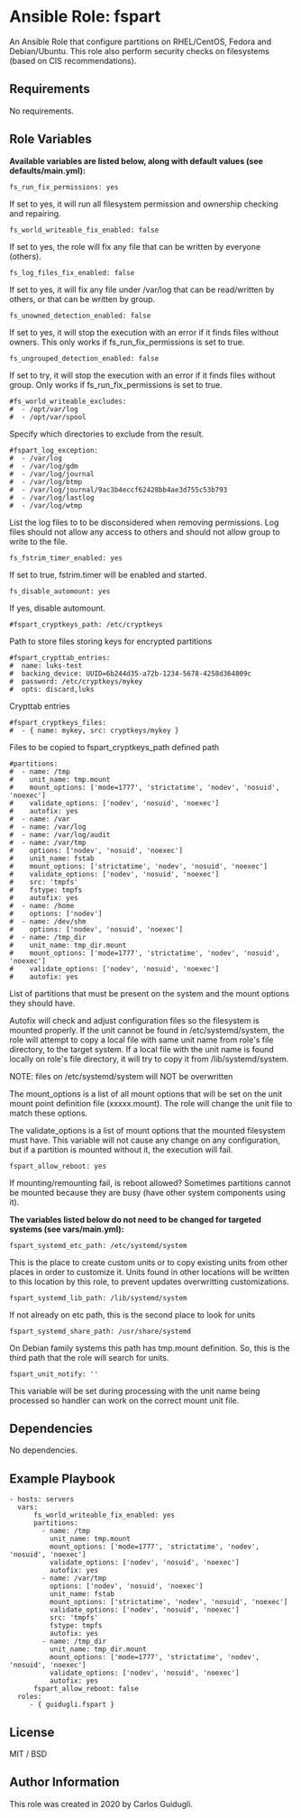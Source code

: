 Ansible Role: fspart
=========

An Ansible Role that configure partitions on RHEL/CentOS, Fedora and Debian/Ubuntu. This role also perform security checks on filesystems (based on CIS recommendations).


Requirements
------------

No requirements.

Role Variables
--------------

**Available variables are listed below, along with default values (see defaults/main.yml):**

    fs_run_fix_permissions: yes

If set to yes, it will run all filesystem permission and ownership checking and repairing.

    fs_world_writeable_fix_enabled: false

If set to yes, the role will fix any file that can be written by everyone (others).

    fs_log_files_fix_enabled: false

If set to yes, it will fix any file under /var/log that can be read/written by others, or that can be written by group.

    fs_unowned_detection_enabled: false

If set to yes, it will stop the execution with an error if it finds files without owners. This only works if fs_run_fix_permissions is set to true.

    fs_ungrouped_detection_enabled: false

If set to try, it will stop the execution with an error if it finds files without group. Only works if fs_run_fix_permissions is set to true.

    #fs_world_writeable_excludes:
    #  - /opt/var/log
    #  - /opt/var/spool

Specify which directories to exclude from the result.

    #fspart_log_exception:
    #  - /var/log
    #  - /var/log/gdm
    #  - /var/log/journal
    #  - /var/log/btmp
    #  - /var/log/journal/9ac3b4eccf62428bb4ae3d755c53b793
    #  - /var/log/lastlog
    #  - /var/log/wtmp

List the log files to to be disconsidered when removing permissions. Log files should not allow any access to others and should not allow group to write to the file.

    fs_fstrim_timer_enabled: yes

If set to true, fstrim.timer will be enabled and started.

    fs_disable_automount: yes

If yes, disable automount.

    #fspart_cryptkeys_path: /etc/cryptkeys

Path to store files storing keys for encrypted partitions

    #fspart_crypttab_entries:
    #  name: luks-test
    #  backing_device: UUID=6b244d35-a72b-1234-5678-4258d364809c
    #  password: /etc/cryptkeys/mykey
    #  opts: discard,luks

Crypttab entries

    #fspart_cryptkeys_files:
    #  - { name: mykey, src: cryptkeys/mykey }

Files to be copied to fspart_cryptkeys_path defined path

    #partitions:
    #  - name: /tmp
    #    unit_name: tmp.mount
    #    mount_options: ['mode=1777', 'strictatime', 'nodev', 'nosuid', 'noexec']
    #    validate_options: ['nodev', 'nosuid', 'noexec']
    #    autofix: yes
    #  - name: /var
    #  - name: /var/log
    #  - name: /var/log/audit
    #  - name: /var/tmp
    #    options: ['nodev', 'nosuid', 'noexec']
    #    unit_name: fstab
    #    mount_options: ['strictatime', 'nodev', 'nosuid', 'noexec']
    #    validate_options: ['nodev', 'nosuid', 'noexec']
    #    src: 'tmpfs'
    #    fstype: tmpfs
    #    autofix: yes
    #  - name: /home
    #    options: ['nodev']
    #  - name: /dev/shm
    #    options: ['nodev', 'nosuid', 'noexec']
    #  - name: /tmp_dir
    #    unit_name: tmp_dir.mount
    #    mount_options: ['mode=1777', 'strictatime', 'nodev', 'nosuid', 'noexec']
    #    validate_options: ['nodev', 'nosuid', 'noexec']
    #    autofix: yes

List of partitions that must be present on the system and the mount options they should have.

Autofix will check and adjust configuration files so the filesystem is mounted properly. If the unit cannot be found in /etc/systemd/system, the role will attempt to copy a local file with same unit name from role's file directory, to the target system. If a local file with the unit name is found locally on role's file directory, it will try to copy it from /lib/systemd/system.

NOTE: files on /etc/systemd/system will NOT be overwritten

The mount_options is a list of all mount options that will be set on the unit mount point definition file (xxxxx.mount). The role will change the unit file to match these options.

The validate_options is a list of mount options that the mounted filesystem must have. This variable will not cause any change on any configuration, but if a partition is mounted without it, the execution will fail.

    fspart_allow_reboot: yes

If mounting/remounting fail, is reboot allowed? Sometimes partitions cannot be mounted because they are busy (have other system components using it).

**The variables listed below do not need to be changed for targeted systems (see vars/main.yml):**

    fspart_systemd_etc_path: /etc/systemd/system

This is the place to create custom units or to copy existing units from other places in order to customize it. Units found in other locations will be written to this location by this role, to prevent updates overwritting customizations.

    fspart_systemd_lib_path: /lib/systemd/system

If not already on etc path, this is the second place to look for units

    fspart_systemd_share_path: /usr/share/systemd

On Debian family systems this path has tmp.mount definition. So, this is the third path that the role will search for units.

    fspart_unit_notify: ''

This variable will be set during processing with the unit name being processed so handler can work on the correct mount unit file.

Dependencies
------------

No dependencies.

Example Playbook
----------------

    - hosts: servers
      vars:
          fs_world_writeable_fix_enabled: yes
          partitions:
            - name: /tmp
              unit_name: tmp.mount
              mount_options: ['mode=1777', 'strictatime', 'nodev', 'nosuid', 'noexec']
              validate_options: ['nodev', 'nosuid', 'noexec']
              autofix: yes
            - name: /var/tmp
              options: ['nodev', 'nosuid', 'noexec']
              unit_name: fstab
              mount_options: ['strictatime', 'nodev', 'nosuid', 'noexec']
              validate_options: ['nodev', 'nosuid', 'noexec']
              src: 'tmpfs'
              fstype: tmpfs
              autofix: yes
            - name: /tmp_dir
              unit_name: tmp_dir.mount
              mount_options: ['mode=1777', 'strictatime', 'nodev', 'nosuid', 'noexec']
              validate_options: ['nodev', 'nosuid', 'noexec']
              autofix: yes
          fspart_allow_reboot: false
      roles:
         - { guidugli.fspart }

License
-------

MIT / BSD

Author Information
------------------

This role was created in 2020 by Carlos Guidugli.
